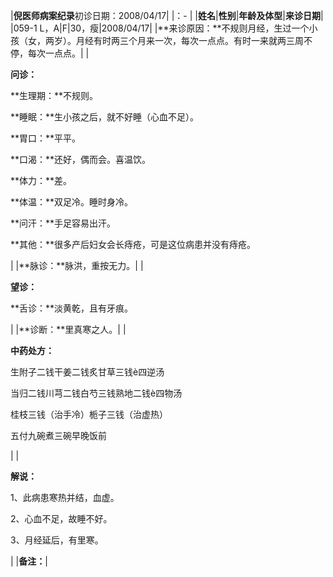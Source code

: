﻿|**倪医师病案纪录**初诊日期：2008/04/17|
|：- |
|**姓名**|**性别**|**年龄及体型**|**来诊日期**|
|059-1 L，A|F|30，瘦|2008/04/17|
|**来诊原因：**不规则月经，生过一个小孩（女，两岁）。月经有时两三个月来一次，每次一点点。有时一来就两三周不停，每次一点点。|
|<p>**问诊：**</p><p>**生理期：**不规则。</p><p>**睡眠：**生小孩之后，就不好睡（心血不足）。</p><p>**胃口：**平平。</p><p>**口渴：**还好，偶而会。喜温饮。</p><p>**体力：**差。</p><p>**体温：**双足冷。睡时身冷。</p><p>**问汗：**手足容易出汗。</p><p>**其他：**很多产后妇女会长痔疮，可是这位病患并没有痔疮。</p>|
|**脉诊：**脉洪，重按无力。|
|<p>**望诊：**</p><p>**舌诊：**淡黄乾，且有牙痕。</p>|
|**诊断：**里真寒之人。|
|<p>**中药处方：**</p><p>生附子二钱干姜二钱炙甘草三钱è四逆汤</p><p>当归二钱川芎二钱白芍三钱熟地二钱è四物汤</p><p>桂枝三钱（治手冷）栀子三钱（治虚热）</p><p>五付九碗煮三碗早晚饭前</p>|
|<p>**解说：**</p><p>1、此病患寒热并结，血虚。</p><p>2、心血不足，故睡不好。</p><p>3、月经延后，有里寒。</p>|
|**备注：**|